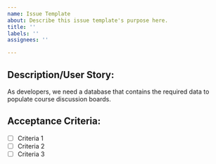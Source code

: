 ```yaml
---
name: Issue Template
about: Describe this issue template's purpose here.
title: ''
labels: ''
assignees: ''

---
```


## Description/User Story:
As developers, we need a database that contains the required data to populate course discussion boards.

## Acceptance Criteria:
- [ ] Criteria 1
- [ ] Criteria 2
- [ ] Criteria 3
